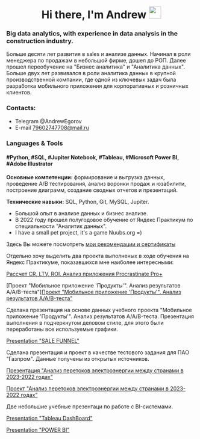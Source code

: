 <h1 align="center">Hi there, I'm Andrew
<img src="https://github.com/blackcater/blackcater/raw/main/images/Hi.gif" height="32"/></h1>

### Big data analytics, with experience in data analysis in the construction industry.
Больше десяти лет развития в sales и анализе данных. Начинал в роли менеджера по продажам в небольшой фирме, дошел до РОП. Далее прошел переобучение на "Бизнес аналитика" и "Аналитика данных".  Больше двух лет развивался в роли аналитика данных в крупной производственной компании, где одной из ключевых задач была разработка мобильного приложения для корпоративных и розничных клиентов.

### Сontacts:

- Telegram @AndrewEgorov
- E-mail   79602747708@mail.ru

### Languages & Tools
#### #Python, #SQL, #Jupiter Notebook, #Tableau, #Microsoft Power BI, #Adobe Illustrator

**Основные компетенции:** формирование и выгрузка данных, проведение А/В тестирования, анализ воронки продаж и юзабилити, построение диаграмм, создание сводных отчетов и презентаций.

**Технические навыки:** SQL, Python, Git, MySQL, Jupiter.

- Большой опыт в анализе данных и бизнес анализе.
- В 2022 году прошел полугодовое обучение от Яндекс Практикум по специальности "Аналитик данных".
- I have a small pet project, it's a game Nuubs.org =)

Здесь Вы можете посмотреть [мои рекомендации и сертификаты](https://github.com/aegorovspb/yandex_data_analyst_projects_eng/tree/main/certificate_and_reference)

Отдельно хочу выделить два проекта выполненых в ходе обучения на Яндекс Практикуме, показавшихся мне наиболее интересными:

[Рассчет CR, LTV, ROI. Анализ приложения Procrastinate Pro+](https://github.com/aegorovspb/yandex_data_analysis_projects_ru/blob/main/05_procrastinate_app_analysis.ipynb)

[Проект "Мобильное приложение 'Продукты'". Анализ результатов A/A/B-теста"][Проект "Мобильное приложение 'Продукты'". Анализ результатов A/A/B-теста"](https://github.com/aegorovspb/yandex_data_analysis_projects_ru/blob/main/08_aab_test_app.ipynb)


Сделана презентация на основе данных учебного проекта "Мобильное приложение 'Продукты'". Анализ результатов A/A/B-теста.
Презентация выполнения в подчеркнутом деловом стиле, для этого были переработаны все используемые графики.

[Presentation "SALE FUNNEL"](https://github.com/aegorovspb/yandex_data_analyst_projects_eng/tree/main/08_aab_test_presentation)

Сделана презентация и проект в качестве тестового задания для ПАО "Газпром".
Данные получены из открытых источников.

[Презентация "Анализ перетоков электроэнергии между странами в 2023-2022 годах"](https://github.com/aegorovspb/yandex_data_analyst_projects_eng/tree/main/08_aab_test_presentation)

[Проект "Анализ перетоков электроэнергии между странами в 2023-2022 годах"](https://github.com/aegorovspb/yandex_data_analysis_projects_ru/blob/main/08_aab_test_app.ipynb)


Две небольшие учебные презентаци по работе с BI-системами.

[Presentation "Tableau DashBoard"](https://github.com/aegorovspb/yandex_data_analyst_projects_eng/tree/main/tableau)

[Presentation "POWER BI"](https://github.com/aegorovspb/yandex_data_analyst_projects_eng/tree/main/power_bi)






